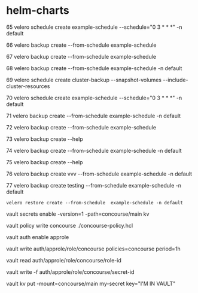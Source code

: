 # helm-charts


   65  velero schedule create example-schedule --schedule="0 3 * * *"  -n default


   66  velero backup create --from-schedule example-schedule
   
   
   67  velero backup create --from-schedule example-schedule 
   
   
   68  velero backup create --from-schedule example-schedule -n default
   
   
   69  velero schedule create cluster-backup --snapshot-volumes --include-cluster-resources
   
   
   70  velero schedule create example-schedule --schedule="0 3 * * *"  -n default
   
   
   71  velero backup create --from-schedule example-schedule -n default
   
   
   72  velero backup create --from-schedule example-schedule
   
   
   73  velero backup create --help
   
   
   74  velero backup create --from-schedule example-schedule -n default
   
   
   75  velero backup create --help
   
   
   76  velero backup create  vvv  --from-schedule example-schedule -n default
   
   
   77  velero backup create  testing  --from-schedule example-schedule -n default


    velero restore create --from-schedule  example-schedule -n default





vault secrets enable -version=1 -path=concourse/main kv


vault policy write concourse ./concourse-policy.hcl


vault auth enable approle


vault write auth/approle/role/concourse policies=concourse period=1h


vault read auth/approle/role/concourse/role-id


vault write -f auth/approle/role/concourse/secret-id


vault kv put -mount=concourse/main  my-secret key="I'M IN VAULT" 
